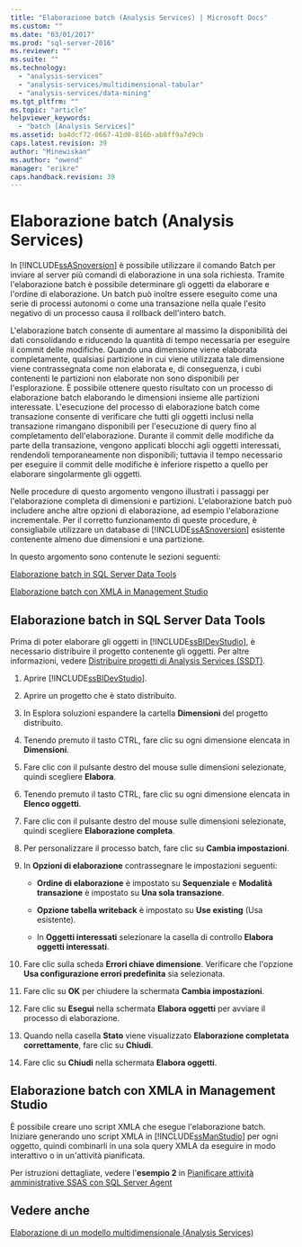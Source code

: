 ```yaml
---
title: "Elaborazione batch (Analysis Services) | Microsoft Docs"
ms.custom: ""
ms.date: "03/01/2017"
ms.prod: "sql-server-2016"
ms.reviewer: ""
ms.suite: ""
ms.technology: 
  - "analysis-services"
  - "analysis-services/multidimensional-tabular"
  - "analysis-services/data-mining"
ms.tgt_pltfrm: ""
ms.topic: "article"
helpviewer_keywords: 
  - "batch [Analysis Services]"
ms.assetid: ba4dcf72-0667-41d0-816b-ab8ff9a7d9cb
caps.latest.revision: 39
author: "Minewiskan"
ms.author: "owend"
manager: "erikre"
caps.handback.revision: 39
---
```

# Elaborazione batch (Analysis Services)
  In [!INCLUDE[ssASnoversion](../../includes/ssasnoversion-md.md)] è possibile utilizzare il comando Batch per inviare al server più comandi di elaborazione in una sola richiesta. Tramite l'elaborazione batch è possibile determinare gli oggetti da elaborare e l'ordine di elaborazione. Un batch può inoltre essere eseguito come una serie di processi autonomi o come una transazione nella quale l'esito negativo di un processo causa il rollback dell'intero batch.  
  
 L'elaborazione batch consente di aumentare al massimo la disponibilità dei dati consolidando e riducendo la quantità di tempo necessaria per eseguire il commit delle modifiche. Quando una dimensione viene elaborata completamente, qualsiasi partizione in cui viene utilizzata tale dimensione viene contrassegnata come non elaborata e, di conseguenza, i cubi contenenti le partizioni non elaborate non sono disponibili per l'esplorazione. È possibile ottenere questo risultato con un processo di elaborazione batch elaborando le dimensioni insieme alle partizioni interessate. L'esecuzione del processo di elaborazione batch come transazione consente di verificare che tutti gli oggetti inclusi nella transazione rimangano disponibili per l'esecuzione di query fino al completamento dell'elaborazione. Durante il commit delle modifiche da parte della transazione, vengono applicati blocchi agli oggetti interessati, rendendoli temporaneamente non disponibili; tuttavia il tempo necessario per eseguire il commit delle modifiche è inferiore rispetto a quello per elaborare singolarmente gli oggetti.  
  
 Nelle procedure di questo argomento vengono illustrati i passaggi per l'elaborazione completa di dimensioni e partizioni. L'elaborazione batch può includere anche altre opzioni di elaborazione, ad esempio l'elaborazione incrementale. Per il corretto funzionamento di queste procedure, è consigliabile utilizzare un database di [!INCLUDE[ssASnoversion](../../includes/ssasnoversion-md.md)] esistente contenente almeno due dimensioni e una partizione.  
  
 In questo argomento sono contenute le sezioni seguenti:  
  
 [Elaborazione batch in SQL Server Data Tools](#bkmk_ssdt)  
  
 [Elaborazione batch con XMLA in Management Studio](#bkmk_xmla)  
  
##  <a name="bkmk_ssdt"></a> Elaborazione batch in SQL Server Data Tools  
 Prima di poter elaborare gli oggetti in [!INCLUDE[ssBIDevStudio](../../includes/ssbidevstudio-md.md)], è necessario distribuire il progetto contenente gli oggetti. Per altre informazioni, vedere [Distribuire progetti di Analysis Services &#40;SSDT&#41;](../../analysis-services/multidimensional-models/deploy-analysis-services-projects-ssdt.md).  
  
1.  Aprire [!INCLUDE[ssBIDevStudio](../../includes/ssbidevstudio-md.md)].  
  
2.  Aprire un progetto che è stato distribuito.  
  
3.  In Esplora soluzioni espandere la cartella **Dimensioni** del progetto distribuito.  
  
4.  Tenendo premuto il tasto CTRL, fare clic su ogni dimensione elencata in **Dimensioni**.  
  
5.  Fare clic con il pulsante destro del mouse sulle dimensioni selezionate, quindi scegliere **Elabora**.  
  
6.  Tenendo premuto il tasto CTRL, fare clic su ogni dimensione elencata in **Elenco oggetti**.  
  
7.  Fare clic con il pulsante destro del mouse sulle dimensioni selezionate, quindi scegliere **Elaborazione completa**.  
  
8.  Per personalizzare il processo batch, fare clic su **Cambia impostazioni**.  
  
9. In **Opzioni di elaborazione** contrassegnare le impostazioni seguenti:  
  
    -   **Ordine di elaborazione** è impostato su **Sequenziale** e **Modalità transazione** è impostato su **Una sola transazione**.  
  
    -   **Opzione tabella writeback** è impostato su **Use existing** (Usa esistente).  
  
    -   In **Oggetti interessati** selezionare la casella di controllo **Elabora oggetti interessati**.  
  
10. Fare clic sulla scheda **Errori chiave dimensione**. Verificare che l'opzione **Usa configurazione errori predefinita** sia selezionata.  
  
11. Fare clic su **OK** per chiudere la schermata **Cambia impostazioni**.  
  
12. Fare clic su **Esegui** nella schermata **Elabora oggetti** per avviare il processo di elaborazione.  
  
13. Quando nella casella **Stato** viene visualizzato **Elaborazione completata correttamente**, fare clic su **Chiudi**.  
  
14. Fare clic su **Chiudi** nella schermata **Elabora oggetti**.  
  
##  <a name="bkmk_xmla"></a> Elaborazione batch con XMLA in Management Studio  
 È possibile creare uno script XMLA che esegue l'elaborazione batch. Iniziare generando uno script XMLA in [!INCLUDE[ssManStudio](../../includes/ssmanstudio-md.md)] per ogni oggetto, quindi combinarli in una sola query XMLA da eseguire in modo interattivo o in un'attività pianificata.  
  
 Per istruzioni dettagliate, vedere l'**esempio 2** in [Pianificare attività amministrative SSAS con SQL Server Agent](../../analysis-services/instances/schedule-ssas-administrative-tasks-with-sql-server-agent.md)  
  
## Vedere anche  
 [Elaborazione di un modello multidimensionale &#40;Analysis Services&#41;](../../analysis-services/multidimensional-models/processing-a-multidimensional-model-analysis-services.md)  
  
  